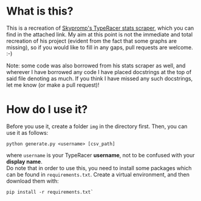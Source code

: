 # What is this?
This is a recreation of [Skypromp's TypeRacer stats scraper](https://github.com/SkyPromp/TypeRacer-stats-scraper), which you can find in the attached link. My aim at this point is not the immediate and total recreation of his project (evident from the fact that some graphs are missing), so if you would like to fill in any gaps, pull requests are welcome. :-)

Note: some code was also borrowed from his stats scraper as well, and wherever I have borrowed any code I have placed docstrings at the top of said file denoting as much. If you think I have missed any such docstrings, let me know (or make a pull request)!
# How do I use it?
Before you use it, create a folder `img` in the directory first. Then, you can use it as follows:
```shell
python generate.py <username> [csv_path]
```
where `username` is your TypeRacer **username**, not to be confused with your **display name**. \
Do note that in order to use this, you need to install some packages which can be found in `requirements.txt`. Create a virtual environment, and then download them with:
```shell
pip install -r requirements.txt`
```
